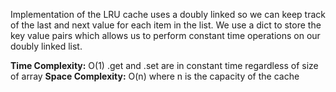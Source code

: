 
Implementation of the LRU cache uses a doubly linked so we can keep track of the last and next value for 
each item in the list. We use a dict to store the key value pairs which allows us to perform constant
time operations on our doubly linked list.


**Time Complexity:** O(1) .get and .set are in constant time regardless of size of array
**Space Complexity:** O(n) where n is the capacity of the cache